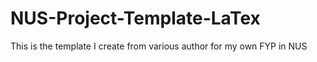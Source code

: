 # NUS-Project-Template-LaTex
This is the template I create from various author for my own FYP in NUS 
